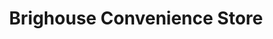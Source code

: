 ---
title: "Brighouse Convenience Store"
url: /brighouse/brighouse-convenience-store/
shop: convenience
---